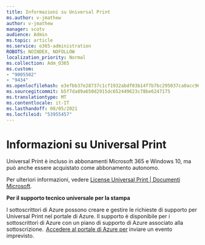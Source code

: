 ```yaml
---
title: Informazioni su Universal Print
ms.author: v-jmathew
author: v-jmathew
manager: scotv
audience: Admin
ms.topic: article
ms.service: o365-administration
ROBOTS: NOINDEX, NOFOLLOW
localization_priority: Normal
ms.collection: Adm_O365
ms.custom:
- "9005502"
- "9434"
ms.openlocfilehash: e3efbb37e28737c1cf1932abdf03b14f7b7bc295037ca0acc9602d8864b4a8ae
ms.sourcegitcommit: b5f7da89a650d2915dc652449623c78be6247175
ms.translationtype: MT
ms.contentlocale: it-IT
ms.lasthandoff: 08/05/2021
ms.locfileid: "53955457"
---
```

# <a name="about-universal-print"></a>Informazioni su Universal Print

Universal Print è incluso in abbonamenti Microsoft 365 e Windows 10, ma può anche essere acquistato come abbonamento autonomo.

Per ulteriori informazioni, vedere [License Universal Print | Documenti Microsoft](https://docs.microsoft.com/universal-print/fundamentals/universal-print-license).

**Per il supporto tecnico universale per la stampa**

I sottoscrittori di Azure possono creare e gestire le richieste di supporto per Universal Print nel portale di Azure. Il supporto è disponibile per i sottoscrittori di Azure con un piano di supporto di Azure associato alla sottoscrizione.  [Accedere al portale di Azure per](https://ms.portal.azure.com/#blade/Microsoft_Azure_Support/HelpAndSupportBlade/newsupportrequest) inviare un evento imprevisto.